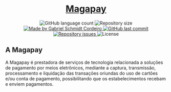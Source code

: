 <h1 align="center">
    <a href="https://www.magapay.com.br/">Magapay</a>
</h1>

<p align="center">
  <img alt="GitHub language count" src="https://img.shields.io/github/languages/count/gabrielscordeiro/magapay">

  <img alt="Repository size" src="https://img.shields.io/github/repo-size/gabrielscordeiro/magapay">
  
   <a href="https://www.linkedin.com/in/gabriel-schmidt-cordeiro-199262103/">
    <img alt="Made by Gabriel Schmidt Cordeiro" src="https://img.shields.io/badge/made%20by-Gabriel Schmidt Cordeiro-%2304D361">
  </a>
  
  <a href="https://github.com/gabrielscordeiro/magapay/commits/master">
    <img alt="GitHub last commit" src="https://img.shields.io/github/last-commit/gabrielscordeiro/magapay">
  </a>

  <a href="https://github.com/gabrielscordeiro/magapay/issues">
    <img alt="Repository issues" src="https://img.shields.io/github/issues/gabrielscordeiro/magapay">
  </a>

  <img alt="License" src="https://img.shields.io/badge/license-MIT-brightgreen">
</p>

## A Magapay

A Magapay é prestadora de serviços de tecnologia relacionada a soluções de pagamento por meios eletrônicos, mediante a captura, transmissão, processamento e liquidação das transações oriundas do uso de cartões e/ou conta de pagamento, possibilitando que os estabelecimentos recebam e enviem pagamentos.